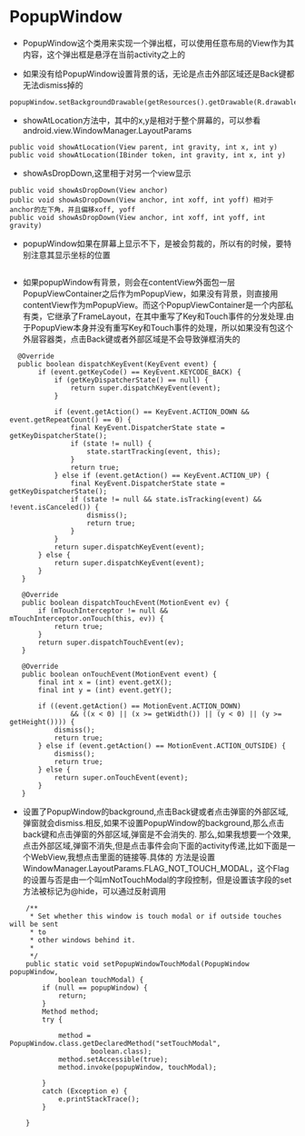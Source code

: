 # PopupWindow

- PopupWindow这个类用来实现一个弹出框，可以使用任意布局的View作为其内容，这个弹出框是悬浮在当前activity之上的

- 如果没有给PopupWindow设置背景的话，无论是点击外部区域还是Back键都无法dismiss掉的

```
popupWindow.setBackgroundDrawable(getResources().getDrawable(R.drawable.selectmenu_bg_downward));
```

- showAtLocation方法中，其中的x,y是相对于整个屏幕的，可以参看android.view.WindowManager.LayoutParams

```
public void showAtLocation(View parent, int gravity, int x, int y)
public void showAtLocation(IBinder token, int gravity, int x, int y)
```

- showAsDropDown,这里相于对另一个view显示

```
public void showAsDropDown(View anchor)
public void showAsDropDown(View anchor, int xoff, int yoff) 相对于anchor的左下角，并且偏移xoff, yoff
public void showAsDropDown(View anchor, int xoff, int yoff, int gravity)
```

- popupWindow如果在屏幕上显示不下，是被会剪裁的，所以有的时候，要特别注意其显示坐标的位置

```
```

- 如果popupWindow有背景，则会在contentView外面包一层PopupViewContainer之后作为mPopupView，如果没有背景，则直接用contentView作为mPopupView。而这个PopupViewContainer是一个内部私有类，它继承了FrameLayout，在其中重写了Key和Touch事件的分发处理.由于PopupView本身并没有重写Key和Touch事件的处理，所以如果没有包这个外层容器类，点击Back键或者外部区域是不会导致弹框消失的

```
  @Override
  public boolean dispatchKeyEvent(KeyEvent event) {
       if (event.getKeyCode() == KeyEvent.KEYCODE_BACK) {
           if (getKeyDispatcherState() == null) {
               return super.dispatchKeyEvent(event);
           }

           if (event.getAction() == KeyEvent.ACTION_DOWN && event.getRepeatCount() == 0) {
               final KeyEvent.DispatcherState state = getKeyDispatcherState();
               if (state != null) {
                   state.startTracking(event, this);
               }
               return true;
           } else if (event.getAction() == KeyEvent.ACTION_UP) {
               final KeyEvent.DispatcherState state = getKeyDispatcherState();
               if (state != null && state.isTracking(event) && !event.isCanceled()) {
                   dismiss();
                   return true;
               }
           }
           return super.dispatchKeyEvent(event);
       } else {
           return super.dispatchKeyEvent(event);
       }
   }

   @Override
   public boolean dispatchTouchEvent(MotionEvent ev) {
       if (mTouchInterceptor != null && mTouchInterceptor.onTouch(this, ev)) {
           return true;
       }
       return super.dispatchTouchEvent(ev);
   }

   @Override
   public boolean onTouchEvent(MotionEvent event) {
       final int x = (int) event.getX();
       final int y = (int) event.getY();

       if ((event.getAction() == MotionEvent.ACTION_DOWN)
               && ((x < 0) || (x >= getWidth()) || (y < 0) || (y >= getHeight()))) {
           dismiss();
           return true;
       } else if (event.getAction() == MotionEvent.ACTION_OUTSIDE) {
           dismiss();
           return true;
       } else {
           return super.onTouchEvent(event);
       }
   }

```

- 设置了PopupWindow的background,点击Back键或者点击弹窗的外部区域,弹窗就会dismiss.相反,如果不设置PopupWindow的background,那么点击back键和点击弹窗的外部区域,弹窗是不会消失的. 那么,如果我想要一个效果,点击外部区域,弹窗不消失,但是点击事件会向下面的activity传递,比如下面是一个WebView,我想点击里面的链接等.具体的 方法是设置 WindowManager.LayoutParams.FLAG_NOT_TOUCH_MODAL，这个Flag的设置与否是由一个叫mNotTouchModal的字段控制，但是设置该字段的set方法被标记为@hide，可以通过反射调用

```
    /**
     * Set whether this window is touch modal or if outside touches will be sent
     * to
     * other windows behind it.
     *
     */
    public static void setPopupWindowTouchModal(PopupWindow popupWindow,
            boolean touchModal) {
        if (null == popupWindow) {
            return;
        }
        Method method;
        try {

            method = PopupWindow.class.getDeclaredMethod("setTouchModal",
                    boolean.class);
            method.setAccessible(true);
            method.invoke(popupWindow, touchModal);

        }
        catch (Exception e) {
            e.printStackTrace();
        }

    }
```
